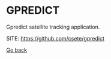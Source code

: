 # GPREDICT
 
 Gpredict satellite tracking application.
 
 SITE: https://github.com/csete/gpredict

 [Go back](https://portable-linux-apps.github.io/apps.html)
